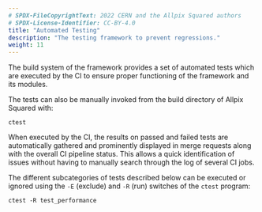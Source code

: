 ```yaml
---
# SPDX-FileCopyrightText: 2022 CERN and the Allpix Squared authors
# SPDX-License-Identifier: CC-BY-4.0
title: "Automated Testing"
description: "The testing framework to prevent regressions."
weight: 11
---
```


The build system of the framework provides a set of automated tests which are executed by the CI to ensure proper functioning
of the framework and its modules.

The tests can also be manually invoked from the build directory of Allpix Squared with:

```shell
ctest
```

When executed by the CI, the results on passed and failed tests are automatically gathered and prominently displayed in merge
requests along with the overall CI pipeline status. This allows a quick identification of issues without having to manually
search through the log of several CI jobs.

The different subcategories of tests described below can be executed or ignored using the `-E` (exclude) and `-R` (run)
switches of the `ctest` program:

```shell
ctest -R test_performance
```
